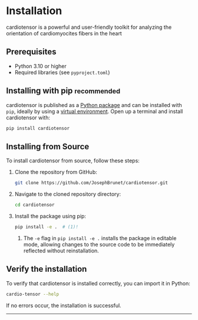 # Installation

cardiotensor is a powerful and user-friendly toolkit for analyzing the orientation of cardiomyocites fibers in the heart

## Prerequisites

- Python 3.10 or higher
- Required libraries (see `pyproject.toml`)

## Installing with pip <small>recommended</small>

cardiotensor is published as a [Python package] and can be installed with
`pip`, ideally by using a [virtual environment]. Open up a terminal and install
cardiotensor with:

``` sh
pip install cardiotensor
```

  [Python package]: https://pypi.org/project/cardiotensor/
  [virtual environment]: https://realpython.com/what-is-pip/#using-pip-in-a-python-virtual-environment

## Installing from Source

To install cardiotensor from source, follow these steps:

1. Clone the repository from GitHub:

    ```bash
    git clone https://github.com/JosephBrunet/cardiotensor.git
    ```

2. Navigate to the cloned repository directory:

    ```bash
    cd cardiotensor
    ```

3. Install the package using pip:

    ```bash
    pip install -e .  # (1)!
    ```

      1.  The `-e` flag in `pip install -e .` installs the package in editable mode, allowing changes to the source code to be immediately reflected without reinstallation.

## Verify the installation

To verify that cardiotensor is installed correctly, you can import it in Python:

   ```bash
   cardio-tensor --help
   ```

If no errors occur, the installation is successful.


---